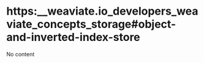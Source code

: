 # https:__weaviate.io_developers_weaviate_concepts_storage#object-and-inverted-index-store
No content
